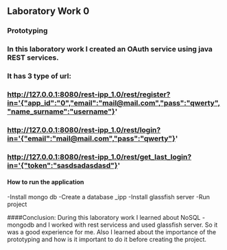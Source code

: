 ## Laboratory Work 0
### Prototyping

### In this laboratory work I created an OAuth service using java REST services.
### It has 3 type of url:
### http://127.0.0.1:8080/rest-ipp_1.0/rest/register?in='{"app_id":"0","email":"mail@mail.com","pass":"qwerty","name_surname":"username"}'
### http://127.0.0.1:8080/rest-ipp_1.0/rest/login?in='{"email":"mail@mail.com","pass":"qwerty"}'
### http://127.0.0.1:8080/rest-ipp_1.0/rest/get_last_login?in='{"token":"sasdsadasdasd"}'



#### How to run the application
-Install mongo db
-Create a database _ipp
-Install glassfish server
-Run project



####Conclusion: 
During this laboratory work I learned about NoSQL - mongodb and I worked with rest servicess and used glassfish server.
So it was a good experience for me. Also I learned about the importance of the prototyping and how is it important to do it before creating the project. 

